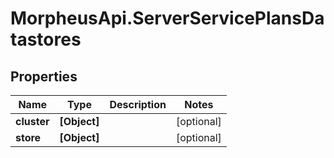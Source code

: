 # MorpheusApi.ServerServicePlansDatastores

## Properties

Name | Type | Description | Notes
------------ | ------------- | ------------- | -------------
**cluster** | **[Object]** |  | [optional] 
**store** | **[Object]** |  | [optional] 


